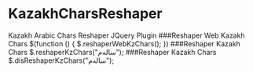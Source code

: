 # KazakhCharsReshaper
Kazakh Arabic Chars Reshaper JQuery Plugin
###Reshaper Web Kazakh Chars
    $(function () {
            $.reshaperWebKzChars();
    })
###Reshaper Kazakh Chars
        $.reshaperKzChars("سالەم");
###Reshaper Kazakh Chars
        $.disReshaperKzChars("ﺳﺎﻟﻪﻡ");
